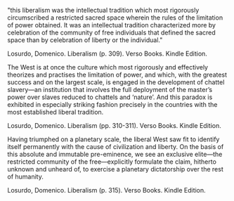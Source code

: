 "this liberalism was the intellectual tradition which most rigorously circumscribed a restricted sacred space wherein the rules of the limitation of power obtained. It was an intellectual tradition characterized more by celebration of the community of free individuals that defined the sacred space than by celebration of liberty or the individual."

Losurdo, Domenico. Liberalism (p. 309). Verso Books. Kindle Edition. 

The West is at once the culture which most rigorously and effectively theorizes and practises the limitation of power, and which, with the greatest success and on the largest scale, is engaged in the development of chattel slavery—an institution that involves the full deployment of the master’s power over slaves reduced to chattels and ‘nature’. And this paradox is exhibited in especially striking fashion precisely in the countries with the most established liberal tradition.

Losurdo, Domenico. Liberalism (pp. 310-311). Verso Books. Kindle Edition. 

Having triumphed on a planetary scale, the liberal West saw fit to identify itself permanently with the cause of civilization and liberty. On the basis of this absolute and immutable pre-eminence, we see an exclusive elite—the restricted community of the free—explicitly formulate the claim, hitherto unknown and unheard of, to exercise a planetary dictatorship over the rest of humanity.

Losurdo, Domenico. Liberalism (p. 315). Verso Books. Kindle Edition. 